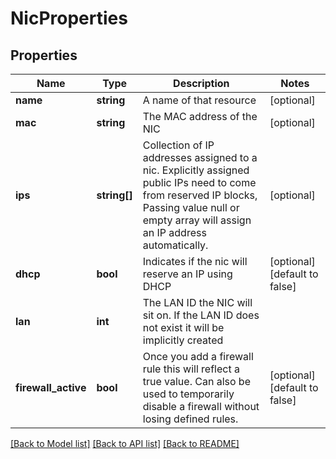 # NicProperties

## Properties
Name | Type | Description | Notes
------------ | ------------- | ------------- | -------------
**name** | **string** | A name of that resource | [optional] 
**mac** | **string** | The MAC address of the NIC | [optional] 
**ips** | **string[]** | Collection of IP addresses assigned to a nic. Explicitly assigned public IPs need to come from reserved IP blocks, Passing value null or empty array will assign an IP address automatically. | [optional] 
**dhcp** | **bool** | Indicates if the nic will reserve an IP using DHCP | [optional] [default to false]
**lan** | **int** | The LAN ID the NIC will sit on. If the LAN ID does not exist it will be implicitly created | 
**firewall_active** | **bool** | Once you add a firewall rule this will reflect a true value. Can also be used to temporarily disable a firewall without losing defined rules. | [optional] [default to false]

[[Back to Model list]](../README.md#documentation-for-models) [[Back to API list]](../README.md#documentation-for-api-endpoints) [[Back to README]](../README.md)


